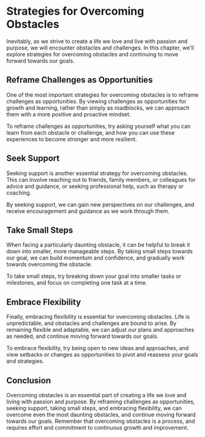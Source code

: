 Strategies for Overcoming Obstacles
====================================================================

Inevitably, as we strive to create a life we love and live with passion and purpose, we will encounter obstacles and challenges. In this chapter, we'll explore strategies for overcoming obstacles and continuing to move forward towards our goals.

Reframe Challenges as Opportunities
-----------------------------------

One of the most important strategies for overcoming obstacles is to reframe challenges as opportunities. By viewing challenges as opportunities for growth and learning, rather than simply as roadblocks, we can approach them with a more positive and proactive mindset.

To reframe challenges as opportunities, try asking yourself what you can learn from each obstacle or challenge, and how you can use these experiences to become stronger and more resilient.

Seek Support
------------

Seeking support is another essential strategy for overcoming obstacles. This can involve reaching out to friends, family members, or colleagues for advice and guidance, or seeking professional help, such as therapy or coaching.

By seeking support, we can gain new perspectives on our challenges, and receive encouragement and guidance as we work through them.

Take Small Steps
----------------

When facing a particularly daunting obstacle, it can be helpful to break it down into smaller, more manageable steps. By taking small steps towards our goal, we can build momentum and confidence, and gradually work towards overcoming the obstacle.

To take small steps, try breaking down your goal into smaller tasks or milestones, and focus on completing one task at a time.

Embrace Flexibility
-------------------

Finally, embracing flexibility is essential for overcoming obstacles. Life is unpredictable, and obstacles and challenges are bound to arise. By remaining flexible and adaptable, we can adjust our plans and approaches as needed, and continue moving forward towards our goals.

To embrace flexibility, try being open to new ideas and approaches, and view setbacks or changes as opportunities to pivot and reassess your goals and strategies.

Conclusion
----------

Overcoming obstacles is an essential part of creating a life we love and living with passion and purpose. By reframing challenges as opportunities, seeking support, taking small steps, and embracing flexibility, we can overcome even the most daunting obstacles, and continue moving forward towards our goals. Remember that overcoming obstacles is a process, and requires effort and commitment to continuous growth and improvement.
